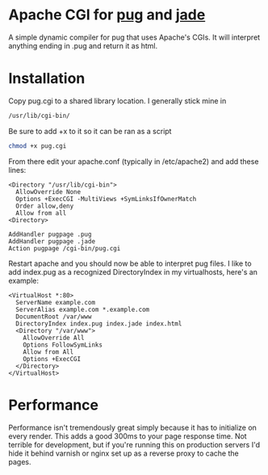 # Apache CGI for [pug](https://pugjs.org/) and [jade](http://jade-lang.com)

A simple dynamic compiler for pug that uses Apache's CGIs. It will interpret anything ending in .pug and return it as html. 

# Installation

Copy pug.cgi to a shared library location. I generally stick mine in 

``` bash
/usr/lib/cgi-bin/
```

Be sure to add +x to it so it can be ran as a script

``` bash
chmod +x pug.cgi
```

From there edit your apache.conf (typically in /etc/apache2) and add these lines:

``` 
<Directory "/usr/lib/cgi-bin">
  AllowOverride None
  Options +ExecCGI -MultiViews +SymLinksIfOwnerMatch
  Order allow,deny
  Allow from all
<Directory>

AddHandler pugpage .pug
AddHandler pugpage .jade
Action pugpage /cgi-bin/pug.cgi
```

Restart apache and you should now be able to interpret pug files. I like to add index.pug as a recognized DirectoryIndex in my virtualhosts, here's an example:

```
<VirtualHost *:80>
  ServerName example.com
  ServerAlias example.com *.example.com
  DocumentRoot /var/www
  DirectoryIndex index.pug index.jade index.html
  <Directory "/var/www">
    AllowOverride All
    Options FollowSymLinks
    Allow from All
    Options +ExecCGI
  </Directory>
</VirtualHost>
```

# Performance

Performance isn't tremendously great simply because it has to initialize on every render. This adds a good 300ms to your page response time. Not terrible for development, but if you're running this on production servers I'd hide it behind varnish or nginx set up as a reverse proxy to cache the pages. 

